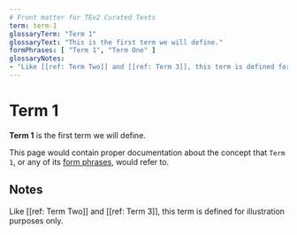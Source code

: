 ```yaml
---
# Front matter for TEv2 Curated Texts
term: term-1
glossaryTerm: "Term 1"
glossaryText: "This is the first term we will define."
formPhrases: [ "Term 1", "Term One" ]
glossaryNotes:
- "Like [[ref: Term Two]] and [[ref: Term 3]], this term is defined for illustration purposes only."
---
```


# Term 1

**Term 1** is the first term we will define.

This page would contain proper documentation about the concept that `Term 1`, or any of its [form phrases](@tev2), would refer to.

## Notes

Like [[ref: Term Two]] and [[ref: Term 3]], this term is defined for illustration purposes only.